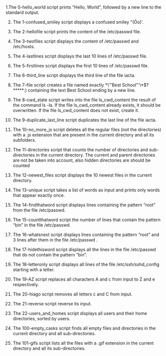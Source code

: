 1.The 0-hello_world script prints “Hello, World”, followed by a new line to the standard output.

2. The 1-confused_smiley script displays a confused smiley "(Ôo)'.

3. The 2-hellofile script prints the content of the /etc/passwd file.

4. The 3-twofiles script displays the content of /etc/passwd and /etc/hosts.

5. The 4-lastlines script displays the last 10 lines of /etc/passwd file.

6. The 5-firstlines script displays the first 10 lines of /etc/passwd file.

7. The 6-third_line script displays the third line of the file iacta.

8. The 7-file script creates a file named exactly \*\\'"Best School"\'\\*$\?\*\*\*\*\*:) containing the text Best School ending by a new line.

9. The 8-cwd_state script writes into the file ls_cwd_content the result of the command ls -la. If the file ls_cwd_content already exists, it should be overwritten. If the file ls_cwd_content does not exist, create it.

10. The 9-duplicate_last_line script duplicates the last line of the file iacta.

11. The 10-no_more_js script deletes all the regular files (not the directories) with a .js extension that are present in the current directory and all its subfolders.

12. The 11-directories script that counts the number of directories and sub-directories in the current directory. The current and parent directories are not be taken into account, also hidden directories are should be counted

13. The 12-newest_files script displays the 10 newest files in the current directory.

14. The 13-unique script takes a list of words as input and prints only words that appear exactly once.

15. The 14-findthatword script displays lines containing the pattern “root” from the file /etc/passwd.

16. The 15-countthatword script the number of lines that contain the pattern “bin” in the file /etc/passwd.

17. The 16-whatsnext script displays lines containing the pattern “root” and 3 lines after them in the file /etc/passwd
.
18. The 17-hidethisword script displays all the lines in the file /etc/passwd that do not contain the pattern “bin”.

19. The 18-letteronly script displays all lines of the file /etc/ssh/sshd_config starting with a letter.

20. The 19-AZ script replaces all characters A and c from input to Z and e respectively.

21. The 20-hiago script removes all letters c and C from input.

22. The 21-reverse script reverse its input.

23. The 22-users_and_homes script displays all users and their home directories, sorted by users.

24. The 100-empty_casks script finds all empty files and directories in the current directory and all sub-directories.

25. The 101-gifs script lists all the files with a .gif extension in the current directory and all its sub-directories.